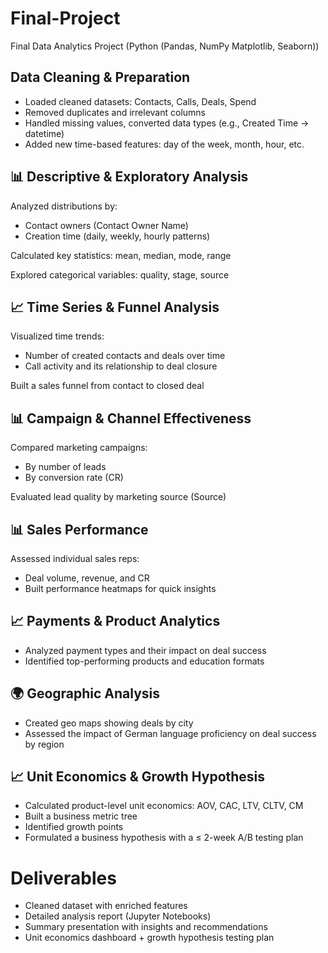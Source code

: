 # Final-Project
Final Data Analytics Project (Python (Pandas, NumPy Matplotlib, Seaborn))

## Data Cleaning & Preparation
- Loaded cleaned datasets: Contacts, Calls, Deals, Spend
- Removed duplicates and irrelevant columns
- Handled missing values, converted data types (e.g., Created Time → datetime)
- Added new time-based features: day of the week, month, hour, etc.

## 📊 Descriptive & Exploratory Analysis
Analyzed distributions by:
- Contact owners (Contact Owner Name)
- Creation time (daily, weekly, hourly patterns)
  
Calculated key statistics: mean, median, mode, range

Explored categorical variables: quality, stage, source

## 📈 Time Series & Funnel Analysis
Visualized time trends:
- Number of created contacts and deals over time
- Call activity and its relationship to deal closure

Built a sales funnel from contact to closed deal

## 📊 Campaign & Channel Effectiveness
Compared marketing campaigns:
- By number of leads
- By conversion rate (CR)

Evaluated lead quality by marketing source (Source)

## 📊 Sales Performance
Assessed individual sales reps:
- Deal volume, revenue, and CR
- Built performance heatmaps for quick insights


## 📈 Payments & Product Analytics
- Analyzed payment types and their impact on deal success
- Identified top-performing products and education formats

## 🌍 Geographic Analysis
- Created geo maps showing deals by city
- Assessed the impact of German language proficiency on deal success by region

## 📈 Unit Economics & Growth Hypothesis
- Calculated product-level unit economics: AOV, CAC, LTV, CLTV, CM
- Built a business metric tree
- Identified growth points
- Formulated a business hypothesis with a ≤ 2-week A/B testing plan

# Deliverables
- Cleaned dataset with enriched features
- Detailed analysis report (Jupyter Notebooks)
- Summary presentation with insights and recommendations
- Unit economics dashboard + growth hypothesis testing plan
